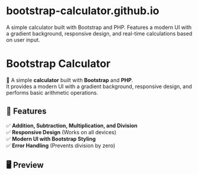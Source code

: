 # bootstrap-calculator.github.io
A simple calculator built with Bootstrap and PHP. Features a modern UI with a gradient background, responsive design, and real-time calculations based on user input.

# Bootstrap Calculator

🚀 A simple **calculator** built with **Bootstrap** and **PHP**.  
It provides a modern UI with a gradient background, responsive design, and performs basic arithmetic operations.

## 🔹 Features
✅ **Addition, Subtraction, Multiplication, and Division**  
✅ **Responsive Design** (Works on all devices)  
✅ **Modern UI with Bootstrap Styling**  
✅ **Error Handling** (Prevents division by zero)  

## 🖥️ Preview


